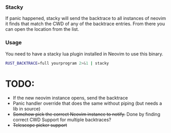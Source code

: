 ### Stacky

If panic happened, stacky will send the backtrace to all instances of neovim it finds that 
match the CWD of any of the backtrace entries.
From there you can open the location from the list.

### Usage
You need to have a stacky lua plugin installed in Neovim to use this binary.

```bash
RUST_BACKTRACE=full yourprogram 2>&1 | stacky
```

# TODO:
* If the new neovim instance opens, send the backtrace
* Panic handler override that does the same without piping (but needs a lib in source)
* ~~Somehow pick the correct Neovim instance to notify.~~ Done by finding correct CWD
Support for multiple backtraces?
* ~~Telescope picker support~~

